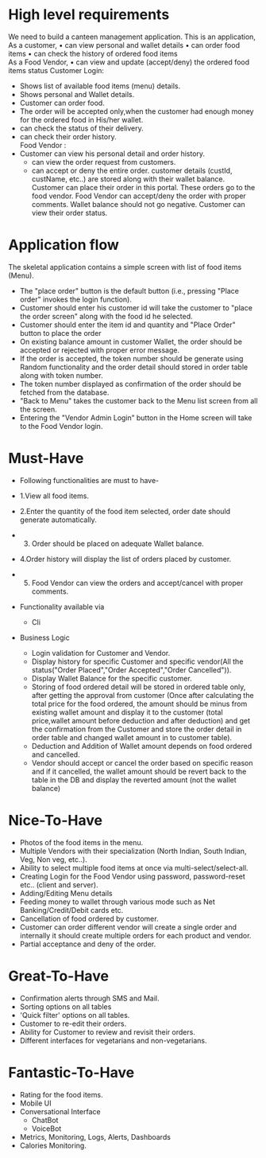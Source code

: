 # High level requirements
We need to build a canteen management application.  This is an application,
 As a customer,
•	can view personal and wallet details 
•	can order food items
•	can check the history of  ordered food items  
 As a Food Vendor,
•	can view and update (accept/deny) the ordered food items status 
Customer Login:
   * Shows list of available food items (menu) details.
   * Shows personal and Wallet details.
   * Customer can order food.
   * The order will be accepted only,when the customer had enough money for the ordered food in
	  His/her wallet.
   * can check the status of their delivery.
   * can check their order history.  
Food Vendor :
  * Customer can view his personal detail and order history.
	* can view the order request from customers.
	* can accept or deny the entire order.
customer details (custId, custName, etc..) are stored along with their wallet balance.
Customer can place their order in this portal. These orders go to the food vendor.
Food Vendor can accept/deny the order with proper comments.
Wallet balance should not go negative.
Customer can view their order status.

# Application flow
The skeletal application contains a simple screen with list of food items (Menu).
  * The "place order" button is the default button (i.e., pressing "Place order" invokes the login function).
  * Customer should enter his customer id will take the customer to "place the order screen" along with the food id he selected.
  * Customer should enter the item id and quantity and "Place Order" button to place the order 
  * On existing balance amount in customer Wallet, the order should be accepted or rejected with proper error message.
  * If the order is accepted, the token number should be generate using Random functionality and the order detail should stored 
    in order table along with token number.
  * The token number displayed as confirmation of the order should be fetched from the database.
  * "Back to Menu" takes the customer back to the Menu list screen from all the screen.
  * Entering the "Vendor Admin Login” button in the Home screen will take to the Food Vendor login. 

# Must-Have
  * Following functionalities are must to have-
  * 1.View all food items.
  * 2.Enter the quantity of the food item selected, order date should generate automatically.
  * 3. Order should be placed on adequate Wallet balance.  
  * 4.Order history will display the list of orders placed by customer.
  * 5. Food Vendor can view the orders and accept/cancel with proper comments. 
  * Functionality available via
     * Cli
       
  * Business Logic
     * Login validation for Customer and Vendor.
     * Display history for specific Customer and specific vendor(All the status("Order Placed","Order Accepted","Order Cancelled")).
     * Display Wallet Balance for the specific customer.
     * Storing of food ordered detail will be stored in ordered table only, after getting the approval from customer
         (Once after calculating the total price for the food ordered, the amount should be minus from existing wallet amount
          and display it to the customer (total price,wallet amount before deduction and after deduction) and get the confirmation from 
          the Customer and store the order detail in order table and changed wallet amount in to customer table).
     * Deduction and Addition of Wallet amount depends on food ordered and cancelled.
     * Vendor should accept or cancel the order based on specific reason and if it cancelled, the wallet amount should be revert back
       to the table in the DB and display the reverted amount (not the wallet balance)
# Nice-To-Have
  * Photos of the food items in the menu.
  * Multiple Vendors with their specialization (North Indian, South Indian, Veg, Non veg, etc..).
  * Ability to select multiple food items at once via multi-select/select-all.
  * Creating Login for the Food Vendor using password, password-reset etc.. (client and server).
  * Adding/Editing Menu details
  * Feeding money to wallet through various mode such as Net Banking/Credit/Debit cards etc.
  * Cancellation of food ordered by customer.
  * Customer can order different vendor will create a single order and internally it should create multiple orders for each product and vendor.
  * Partial acceptance and deny of the order.

      
# Great-To-Have
  * Confirmation alerts through SMS and Mail.
  * Sorting options on all tables
  * 'Quick filter' options on all tables.
  * Customer to re-edit their orders.
  * Ability for Customer to review and revisit their orders.
  * Different interfaces for vegetarians and non-vegetarians.
  
# Fantastic-To-Have
  * Rating for the food items.
  * Mobile UI
  * Conversational Interface
     * ChatBot
     * VoiceBot
  * Metrics, Monitoring, Logs, Alerts, Dashboards
  * Calories Monitoring.
